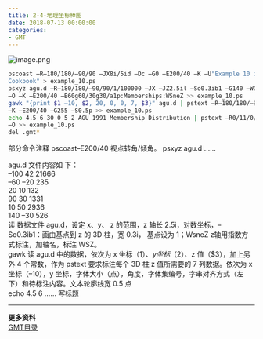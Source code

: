 ```yaml
---
title: 2-4-地理坐标棒图
date: 2018-07-13 00:00:00
categories:
- GMT
---
```

![image.png](https://upload-images.jianshu.io/upload_images/7955445-4d89b270164304e8.png?imageMogr2/auto-orient/strip%7CimageView2/2/w/440)
```sh
pscoast –R–180/180/–90/90 –JX8i/5id –Dc –G0 –E200/40 –K –U"Example 10 in
Cookbook" > example_10.ps
psxyz agu.d –R–180/180/–90/90/1/100000 –JX –JZ2.5il –So0.3ib1 –G140 –W0.5p
–O –K –E200/40 –B60g60/30g30/a1p:Memberships:WSneZ >> example_10.ps
gawk "{print $1 –10, $2, 20, 0, 0, 7, $3}" agu.d | pstext –R–180/180/–90/90 –JX –O
–K –E200/40 –G255 –S0.5p >> example_10.ps
echo 4.5 6 30 0 5 2 AGU 1991 Membership Distribution | pstext –R0/11/0/8.5 –Jx1i
–O >> example_10.ps
del .gmt*
```
部分命令注释
pscoast–E200/40 视点转角/倾角。
psxyz agu.d ……

agu.d 文件内容如
下：\
–100 42 21666\
–60 –20 235\
20 10 132\
90 30 1331\
10 50 2936\
140 –30 526\
读 数据文件
agu.d，设定 x、y、
z 的范围，z 轴长 2.5i，对数坐标，–So0.3ib1：画由基点到 z 的 3D 柱，宽 0.3i，
基点设为 1；WsneZ z轴用指数方式标注，加轴名，标注 WSZ。\
gawk 读 agu.d 中的数据，依次为 x 坐标（$1）、y 坐标（$2）、z 值（$3），加上另外 4 个常数，作为 pstext 要求标注每个 3D 柱 z 值所需要的 7 列数据。依次为
x 坐标（–10），y 坐标，字体大小（点），角度，字体集编号，字串对齐方式（左
下）和待标注内容。文本轮廓线宽 0.5 点\
echo 4.5 6 …… 写标题

---
**更多资料**  
[GMT目录](https://www.jianshu.com/p/321f67983c42)
